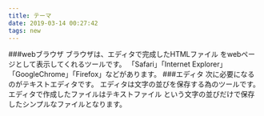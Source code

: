 ```yaml
---
title: テーマ
date: 2019-03-14 00:27:42
tags: new
---
```

###webブラウザ
ブラウザは、エディタで完成したHTMLファイル
をwebページとして表示してくれるツールです。
「Safari」「Internet Explorer」「GoogleChrome」「Firefox」などがあります。
###エディタ
次に必要になるのがテキストエディタです。
エディタは文字の並びを保存する為のツールです。
エディタで作成したファイルはテキストファイル
という文字の並びだけで保存したシンプルなファイルとなります。